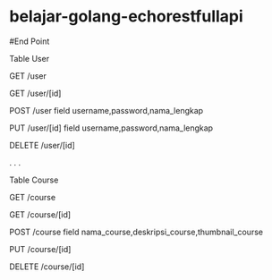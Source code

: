 # belajar-golang-echorestfullapi

#End Point

Table User

GET /user 

GET /user/[id]

POST /user
field username,password,nama_lengkap

PUT /user/[id]
field username,password,nama_lengkap

DELETE /user/[id]

.
.
.

Table Course

GET /course

GET /course/[id]

POST /course
field nama_course,deskripsi_course,thumbnail_course

PUT /course/[id]

DELETE /course/[id]

